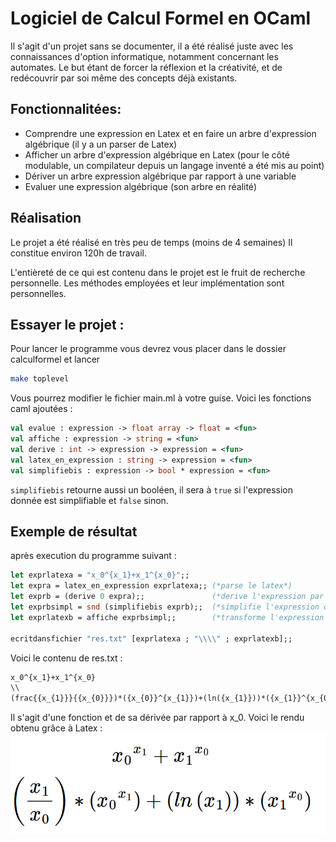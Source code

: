 # Logiciel de Calcul Formel en OCaml

Il s'agit d'un projet sans se documenter, il a été réalisé juste avec les connaissances d'option informatique, notamment concernant les automates. Le but étant de forcer la réflexion et la créativité, et de redécouvrir par soi même des concepts déjà existants.

## Fonctionnalitées:
* Comprendre une expression en Latex et en faire un arbre d'expression algébrique (il y a un parser de Latex)
* Afficher un arbre d'expression algébrique en Latex (pour le côté modulable, un compilateur depuis un langage inventé a été mis au point)
* Dériver un arbre expression algébrique par rapport à une variable
* Evaluer une expression algébrique (son arbre en réalité)

## Réalisation
Le projet a été réalisé en très peu de temps (moins de 4 semaines)
Il constitue environ 120h de travail.

L'entièreté de ce qui est contenu dans le projet est le fruit de recherche personnelle. Les méthodes employées et leur implémentation sont personnelles.

## Essayer le projet :
Pour lancer le programme vous devrez vous placer dans le dossier calculformel et lancer 
```bash
make toplevel
```

Vous pourrez modifier le fichier main.ml à votre guise. Voici les fonctions caml ajoutées :
```OCaml
val evalue : expression -> float array -> float = <fun>
val affiche : expression -> string = <fun>
val derive : int -> expression -> expression = <fun>
val latex_en_expression : string -> expression = <fun>
val simplifiebis : expression -> bool * expression = <fun>
```
```simplifiebis``` retourne aussi un booléen, il sera à ```true``` si l'expression donnée est simplifiable et ```false``` sinon.

## Exemple de résultat
après execution du programme suivant : 
```OCaml
let exprlatexa = "x_0^{x_1}+x_1^{x_0}";;
let expra = latex_en_expression exprlatexa;; (*parse le latex*)
let exprb = (derive 0 expra);; 				 (*derive l'expression par rapport à x_0*)
let exprbsimpl = snd (simplifiebis exprb);;	 (*simplifie l'expression obtenue*)
let exprlatexb = affiche exprbsimpl;;		 (*transforme l'expression en latex*)

ecritdansfichier "res.txt" [exprlatexa ; "\\\\" ; exprlatexb];;
```
Voici le contenu de res.txt : 
```latex
x_0^{x_1}+x_1^{x_0}
\\
(frac{{x_{1}}}{{x_{0}}})*({x_{0}}^{x_{1}})+(ln({x_{1}}))*({x_{1}}^{x_{0}})
```
Il s'agit d'une fonction et de sa dérivée par rapport à x_0. Voici le rendu obtenu grâce à Latex :
![alt text](https://github.com/UlysseDurand/CalculFormel/blob/master/readme/resultat.png?raw=true)
